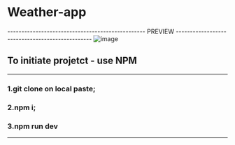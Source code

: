 # Weather-app

------------------------------------------------- PREVIEW ------------------------------------------------
![image](https://user-images.githubusercontent.com/70456830/205723582-3a85f9ed-40a6-4788-bed8-3f1efd17e01d.png)


## To initiate projetct - use NPM
-------------------------------------------------
### 1.git clone on local paste;

### 2.npm i;

### 3.npm run dev
-------------------------------------------------
